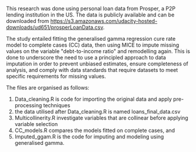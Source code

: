 This research was done using personal loan data from Prosper, a P2P lending institution in the US. The data is publicly available and can be downloaded from https://s3.amazonaws.com/udacity-hosted-downloads/ud651/prosperLoanData.csv.

The study entailed fitting the generalised gamma regression cure rate model to complete cases (CC) data, then using MICE to impute missing values on the variable "debt-to-income ratio" and remodelling again. This is done to underscore the need to use a principled approach to data imputation in order to prevent unbiased estimates, ensure completeness of analysis, and comply with data standards that require datasets to meet specific requirements for missing values.

The files are organised as follows:
1. Data_cleaning.R is code for importing the original data and apply pre-processing techniques
2. the data utilised after Data_cleaning.R is named loans_final_data.csv
3. Multicollinerity.R investigate variables that are collinear before applying variable selection
4. CC_models.R compares the models fitted on complete cases, and
5. Imputed_ggam.R is the code for imputing and modeling using generalised gamma.
